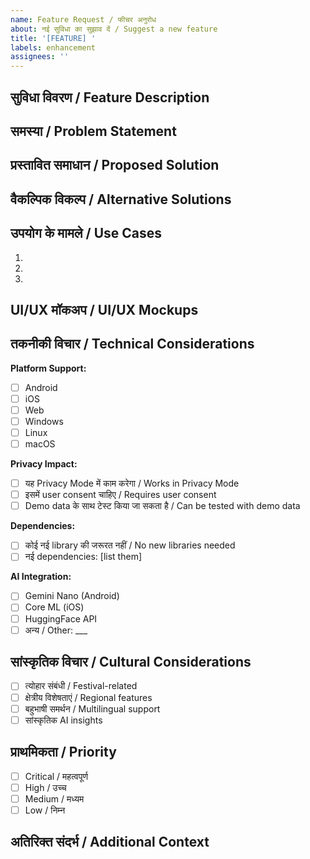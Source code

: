 ```yaml
---
name: Feature Request / फीचर अनुरोध
about: नई सुविधा का सुझाव दें / Suggest a new feature
title: '[FEATURE] '
labels: enhancement
assignees: ''
---
```


## सुविधा विवरण / Feature Description

<!-- नई सुविधा का स्पष्ट विवरण दें -->
<!-- A clear and concise description of the feature -->

## समस्या / Problem Statement

<!-- यह सुविधा किस समस्या को हल करेगी? -->
<!-- What problem does this feature solve? -->

## प्रस्तावित समाधान / Proposed Solution

<!-- आप यह कैसे काम करने की कल्पना करते हैं? -->
<!-- How do you envision this working? -->

## वैकल्पिक विकल्प / Alternative Solutions

<!-- क्या कोई अन्य तरीके भी संभव हैं? -->
<!-- Are there alternative approaches? -->

## उपयोग के मामले / Use Cases

<!-- इस सुविधा का उपयोग कैसे किया जाएगा? -->
<!-- How will this feature be used? -->

1. 
2. 
3. 

## UI/UX मॉकअप / UI/UX Mockups

<!-- यदि UI से संबंधित हो तो mockups या sketches जोड़ें -->
<!-- Add mockups or sketches if UI-related -->

## तकनीकी विचार / Technical Considerations

**Platform Support:**
- [ ] Android
- [ ] iOS
- [ ] Web
- [ ] Windows
- [ ] Linux
- [ ] macOS

**Privacy Impact:**
- [ ] यह Privacy Mode में काम करेगा / Works in Privacy Mode
- [ ] इसमें user consent चाहिए / Requires user consent
- [ ] Demo data के साथ टेस्ट किया जा सकता है / Can be tested with demo data

**Dependencies:**
- [ ] कोई नई library की जरूरत नहीं / No new libraries needed
- [ ] नई dependencies: [list them]

**AI Integration:**
- [ ] Gemini Nano (Android)
- [ ] Core ML (iOS)
- [ ] HuggingFace API
- [ ] अन्य / Other: ___

## सांस्कृतिक विचार / Cultural Considerations

<!-- क्या यह भारतीय संस्कृति के लिए विशेष रूप से प्रासंगिक है? -->
<!-- Is this particularly relevant for Indian culture? -->

- [ ] त्योहार संबंधी / Festival-related
- [ ] क्षेत्रीय विशेषताएं / Regional features
- [ ] बहुभाषी समर्थन / Multilingual support
- [ ] सांस्कृतिक AI insights

## प्राथमिकता / Priority

- [ ] Critical / महत्वपूर्ण
- [ ] High / उच्च
- [ ] Medium / मध्यम
- [ ] Low / निम्न

## अतिरिक्त संदर्भ / Additional Context

<!-- कोई अन्य जानकारी, संदर्भ, या उदाहरण -->
<!-- Any other information, references, or examples -->
